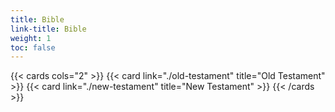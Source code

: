```yaml
---
title: Bible
link-title: Bible
weight: 1
toc: false
---
```


{{< cards cols="2" >}}
  {{< card link="./old-testament" title="Old Testament" >}}
  {{< card link="./new-testament" title="New Testament" >}}
{{< /cards >}}
